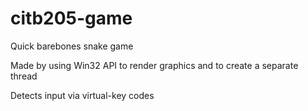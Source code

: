 # citb205-game

<p> Quick barebones snake game </p>
<p> Made by using Win32 API to render graphics and to create a separate thread </p> 
<p> Detects input via virtual-key codes </p> 
